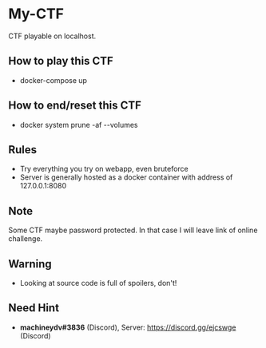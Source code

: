# My-CTF
CTF playable on localhost.

## How to play this CTF
* docker-compose up

## How to end/reset this CTF
* docker system prune -af --volumes

## Rules
* Try everything you try on webapp, even bruteforce
* Server is generally hosted as a docker container with address of 127.0.0.1:8080

## Note
Some CTF maybe password protected. In that case I will leave link of online challenge. 

## Warning
* Looking at source code is full of spoilers, don't!

## Need Hint
* **machineydv#3836** (Discord), Server: https://discord.gg/ejcswge (Discord) 

